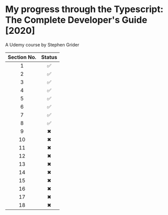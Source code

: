# My progress through the Typescript: The Complete Developer's Guide [2020]

A Udemy course by Stephen Grider

| Section No. | Status |
| :---------: | :----: |
|      1      |   ✅   |
|      2      |   ✅   |
|      3      |   ✅   |
|      4      |   ✅   |
|      5      |   ✅   |
|      6      |   ✅   |
|      7      |   ✅   |
|      8      |   ✅   |
|      9      |   ✖    |
|     10      |   ✖    |
|     11      |   ✖    |
|     12      |   ✖    |
|     13      |   ✖    |
|     14      |   ✖    |
|     15      |   ✖    |
|     16      |   ✖    |
|     17      |   ✖    |
|     18      |   ✖    |
